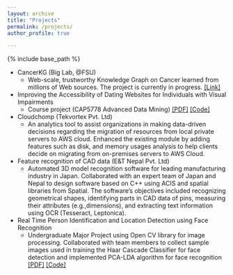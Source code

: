 ```yaml
---
layout: archive
title: "Projects"
permalink: /projects/
author_profile: true

---
```


{% include base_path %}

* CancerKG (Big Lab, @FSU)
  * Web-scale, trustworthy Knowledge Graph on Cancer learned from millions of Web sources. The project is currently in progress. [\[Link\]](http://www.cancerkg.org/) <br>
* Improving the Accessibility of Dating Websites for Individuals with Visual Impairments
  * Course project (CAP5778 Advanced Data Mining) [\[PDF\]](https://github.com/gyan-shrestha/CAP5778_Advanced_Data_Mining_Project/blob/main/Gyanendra_Soumya%20ADM_Final_Report.pdf) [\[Code\]](https://github.com/gyan-shrestha/CAP5778_Advanced_Data_Mining_Project/tree/main/Final-code) <br>
* Cloudchomp (Tekvortex Pvt. Ltd)
  * An analytics tool to assist organizations in making data-driven decisions regarding the migration of resources from local private servers to AWS cloud. Enhanced the existing module by adding features such as disk, and memory usages analysis to help clients decide on migrating from on-premises servers to AWS Cloud.
* Feature recognition of CAD data (E&T Nepal Pvt. Ltd)
  * Automated 3D model recognition software for leading manufacturing industry in Japan. Collaborated with an expert team of Japan and Nepal to design software based on C++ using ACIS and spatial libraries from Spatial. The software’s objectives included recognizing geometrical shapes, identifying parts in CAD data of pins, measuring their attributes (e.g.,dimensions), and extracting text information using OCR (Tesseract, Leptonica).
* Real Time Person Identification and Location Detection using Face Recognition
  * Undergraduate Major Project using Open CV library for image processing. Collaborated with team members to collect sample images used in training the Haar Cascade Classifier for face detection and implemented PCA-LDA algorithm for face recognition [\[PDF\]](https://github.com/gyan-shrestha/gyanendrashrestha.github.io/tree/master/files/Major_project_BEX.pdf) [\[Code\]](https://github.com/gyan-shrestha/face_recognition) <br>

